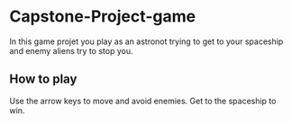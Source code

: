 # Capstone-Project-game
 In this game projet you play as an astronot trying to get to your spaceship
 and enemy aliens try to stop you.
 
 ## How to play
 Use the arrow keys to move and avoid enemies.
 Get to the spaceship to win.
 

